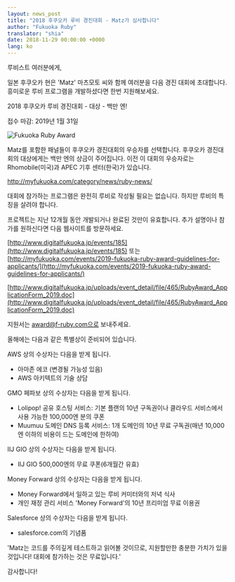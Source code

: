 ```yaml
---
layout: news_post
title: "2018 후쿠오카 루비 경진대회 - Matz가 심사합니다"
author: "Fukuoka Ruby"
translator: "shia"
date: 2018-11-29 00:00:00 +0000
lang: ko
---
```


루비스트 여러분에게,

일본 후쿠오카 현은 'Matz' 마츠모토 씨와 함께 여러분을 다음 경진 대회에 초대합니다. 흥미로운 루비 프로그램을 개발하셨다면 한번 지원해보세요.

2018 후쿠오카 루비 경진대회 - 대상 - 백만 엔!

접수 마감: 2019년 1월 31일

![Fukuoka Ruby Award](http://www.digitalfukuoka.jp/javascripts/kcfinder/upload/images/fukuokarubyaward2017.png)

Matz를 포함한 패널들이 후쿠오카 경진대회의 우승자를 선택합니다. 후쿠오카 경진대회의 대상에게는 백만 엔의 상금이 주어집니다. 이전 이 대회의 우승자로는 Rhomobile(미국)과 APEC 기후 센터(한국)가 있습니다.

<http://myfukuoka.com/category/news/ruby-news/>

대회에 참가하는 프로그램은 완전히 루비로 작성될 필요는 없습니다. 하지만 루비의 특징을 살려야 합니다.

프로젝트는 지난 12개월 동안 개발되거나 완료된 것만이 유효합니다. 추가 설명이나 참가를 원하신다면 다음 웹사이트를 방문하세요.

[http://www.digitalfukuoka.jp/events/185](http://www.digitalfukuoka.jp/events/185)
또는
[http://myfukuoka.com/events/2019-fukuoka-ruby-award-guidelines-for-applicants/](http://myfukuoka.com/events/2019-fukuoka-ruby-award-guidelines-for-applicants/)

[http://www.digitalfukuoka.jp/uploads/event_detail/file/465/RubyAward_ApplicationForm_2019.doc](http://www.digitalfukuoka.jp/uploads/event_detail/file/465/RubyAward_ApplicationForm_2019.doc)

지원서는 award@f-ruby.com으로 보내주세요.

올해에는 다음과 같은 특별상이 준비되어 있습니다.

AWS 상의 수상자는 다음을 받게 됩니다.

* 아마존 에코 (변경될 가능성 있음)
* AWS 아키텍트의 기술 상담

GMO 페파보 상의 수상자는 다음을 받게 됩니다.

* Lolipop! 공유 호스팅 서비스: 기본 플랜의 10년 구독권이나 클라우드 서비스에서 사용 가능한 100,000엔 분의 쿠폰
* Muumuu 도메인 DNS 등록 서비스: 1개 도메인의 10년 무료 구독권(매년 10,000엔 이하의 비용이 드는 도메인에 한하여)

IIJ GIO 상의 수상자는 다음을 받게 됩니다.

* IIJ GIO 500,000엔의 무료 쿠폰(6개월간 유효)

Money Forward 상의 수상자는 다음을 받게 됩니다.

* Money Forward에서 일하고 있는 루비 커미터와의 저녁 식사
* 개인 재정 관리 서비스 'Money Forward'의 10년 프리미엄 무료 이용권

Salesforce 상의 수상자는 다음을 받게 됩니다.

* salesforce.com의 기념품

'Matz는 코드를 주의깊게 테스트하고 읽어볼 것이므로, 지원할만한 충분한 가치가 있을 것입니다! 대회에 참가하는 것은 무료입니다.'

감사합니다!
